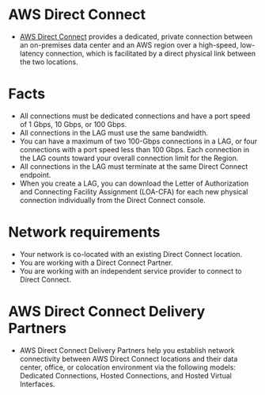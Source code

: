 # AWS Direct Connect
- [AWS Direct Connect](https://aws.amazon.com/directconnect/) provides a dedicated, private connection between an on-premises data center and an AWS region over a high-speed, low-latency connection, which is facilitated by a direct physical link between the two locations.

# Facts
- All connections must be dedicated connections and have a port speed of 1 Gbps, 10 Gbps, or 100 Gbps.
- All connections in the LAG must use the same bandwidth.
- You can have a maximum of two 100-Gbps connections in a LAG, or four connections with a port speed less than 100 Gbps. Each connection in the LAG counts toward your overall connection limit for the Region.
- All connections in the LAG must terminate at the same Direct Connect endpoint.
- When you create a LAG, you can download the Letter of Authorization and Connecting Facility Assignment (LOA-CFA) for each new physical connection individually from the Direct Connect console.

# Network requirements 
- Your network is co-located with an existing Direct Connect location.
- You are working with a Direct Connect Partner.
- You are working with an independent service provider to connect to Direct Connect.

# AWS Direct Connect Delivery Partners
- AWS Direct Connect Delivery Partners help you establish network connectivity between AWS Direct Connect locations and their data center, office, or colocation environment via the following models: Dedicated Connections, Hosted Connections, and Hosted Virtual Interfaces.